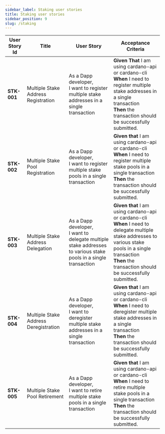 ```yaml
---
sidebar_label: Staking user stories
title: Staking user stories
sidebar_position: 9
slug: /staking
--- 
```


| User Story Id | Title | User Story | Acceptance Criteria | 
| ------------- | ----- | ---------- | ------------------- | 
| **STK-001** | Multiple Stake Address Registration | As a Dapp developer, <br />I want to register multiple stake addresses in a single transaction | **Given That** I am using cardano-api or cardano-cli<br />**When** I need to register multiple stake addresses in a single transaction<br />**Then** the transaction should be successfully submitted. |
| **STK-002** | Multiple Stake Pool Registration | As a Dapp developer, <br />I want to register multiple stake pools in a single transaction | **Given that** I am using cardano-api or cardano-cli<br />**When** I need to register multiple stake pools in a single transaction<br />**Then** the transaction should be successfully submitted. |
| **STK-003** | Multiple Stake Address Delegation | As a Dapp developer, <br />I want to delegate multiple stake addresses to various stake pools in a single transaction | **Given that** I am using cardano-api or cardano-cli<br />**When** I need to delegate multiple stake addresses to various stake pools in a single transaction<br />**Then** the transaction should be successfully submitted. |
| **STK-004** | Multiple Stake Address Deregistration | As a Dapp developer, <br />I want to deregister multiple stake addresses in a single transaction | **Given that** I am using cardano-api or cardano-cli<br />**When** I need to deregister multiple stake addresses in a single transaction<br />**Then** the transaction should be successfully submitted. |
| **STK-005** | Multiple Stake Pool Retirement | As a Dapp developer, <br />I want to retire multiple stake pools in a single transaction | **Given that** I am using cardano-api or cardano-cli<br />**When** I need to retire multiple stake pools in a single transaction<br />**Then** the transaction should be successfully submitted. |
